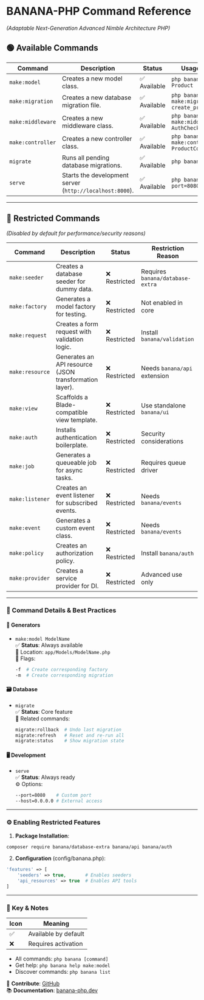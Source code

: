 # BANANA-PHP Command Reference  
*(Adaptable Next-Generation Advanced Nimble Architecture PHP)*  

## 🟢 Available Commands  
| Command            | Description                                                                 | Status          | Usage Example                     |
|--------------------|-----------------------------------------------------------------------------|-----------------|-----------------------------------|
| `make:model`       | Creates a new model class.                                                  | ✅ Available    | `php banana make:model Product`   |
| `make:migration`   | Creates a new database migration file.                                      | ✅ Available    | `php banana make:migration create_products_table` |
| `make:middleware`  | Creates a new middleware class.                                             | ✅ Available    | `php banana make:middleware AuthCheck` |
| `make:controller`  | Creates a new controller class.                                             | ✅ Available    | `php banana make:controller ProductController` |
| `migrate`          | Runs all pending database migrations.                                       | ✅ Available    | `php banana migrate`              |
| `serve`            | Starts the development server (`http://localhost:8000`).                    | ✅ Available    | `php banana serve --port=8080`    |

---

## 🔴 Restricted Commands  
*(Disabled by default for performance/security reasons)*  

| Command            | Description                                                                 | Status          | Restriction Reason               |
|--------------------|-----------------------------------------------------------------------------|-----------------|----------------------------------|
| `make:seeder`      | Creates a database seeder for dummy data.                                   | ❌ Restricted   | Requires `banana/database-extra` |
| `make:factory`     | Generates a model factory for testing.                                      | ❌ Restricted   | Not enabled in core              |
| `make:request`     | Creates a form request with validation logic.                               | ❌ Restricted   | Install `banana/validation`      |
| `make:resource`    | Generates an API resource (JSON transformation layer).                      | ❌ Restricted   | Needs `banana/api` extension     |
| `make:view`        | Scaffolds a Blade-compatible view template.                                 | ❌ Restricted   | Use standalone `banana/ui`       |
| `make:auth`        | Installs authentication boilerplate.                                        | ❌ Restricted   | Security considerations          |
| `make:job`         | Generates a queueable job for async tasks.                                  | ❌ Restricted   | Requires queue driver            |
| `make:listener`    | Creates an event listener for subscribed events.                            | ❌ Restricted   | Needs `banana/events`            |
| `make:event`       | Generates a custom event class.                                             | ❌ Restricted   | Needs `banana/events`            |
| `make:policy`      | Creates an authorization policy.                                            | ❌ Restricted   | Install `banana/auth`            |
| `make:provider`    | Creates a service provider for DI.                                          | ❌ Restricted   | Advanced use only                |

---

### 🔧 Command Details & Best Practices

#### 📁 Generators
- `make:model ModelName`  
  ✅ **Status**: Always available  
  📍 Location: `app/Models/ModelName.php`  
  🚩 Flags:  
  ```bash
  -f  # Create corresponding factory
  -m  # Create corresponding migration
  ```

#### 🗃 Database
- `migrate`  
  ✅ **Status**: Core feature  
  🔄 Related commands:  
  ```bash
  migrate:rollback  # Undo last migration
  migrate:refresh   # Reset and re-run all
  migrate:status    # Show migration state
  ```

#### 🖥 Development
- `serve`  
  ✅ **Status**: Always ready  
  ⚙️ Options:  
  ```bash
  --port=8080    # Custom port
  --host=0.0.0.0 # External access
  ```

---

### ⚙️ Enabling Restricted Features
1. **Package Installation**:
```bash
composer require banana/database-extra banana/api banana/auth
```

2. **Configuration** (config/banana.php):
```php
'features' => [
    'seeders' => true,       # Enables seeders
    'api_resources' => true  # Enables API tools
]
```

---

### 📜 Key & Notes
| Icon       | Meaning                  |
|------------|--------------------------|
| ✅         | Available by default     |
| ❌         | Requires activation      |

- All commands: `php banana [command]`  
- Get help: `php banana help make:model`  
- Discover commands: `php banana list`  

🚀 **Contribute**: [GitHub](https://github.com/meyoramu/banana-php)  
📚 **Documentation**: [banana-php.dev](https://banana-php.dev)